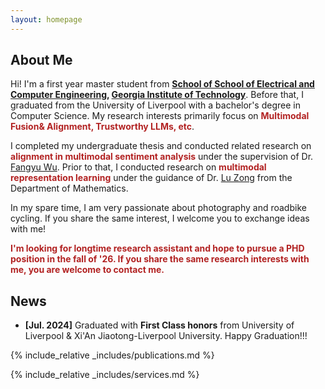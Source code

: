 ```yaml
---
layout: homepage
---
```


## About Me

Hi! I'm a first year master student from **[School of School of Electrical and Computer Engineering](https://ece.gatech.edu/), [Georgia Institute of Technology](https://www.gatech.edu/)**. Before that, I graduated from the University of Liverpool with a bachelor's degree in Computer Science. My research interests primarily focus on **<font color=FireBrick>Multimodal Fusion& Alignment, Trustworthy LLMs, etc</font>**.

I completed my undergraduate thesis and conducted related research on **<font color=FireBrick>alignment in multimodal sentiment analysis</font>** under the supervision of Dr. [Fangyu Wu](https://scholar.xjtlu.edu.cn/en/persons/FangyuWu02). Prior to that, I conducted research on **<font color=FireBrick>multimodal representation learning</font>** under the guidance of Dr. [Lu Zong](https://scholar.xjtlu.edu.cn/en/persons/LuZong) from the Department of Mathematics.

In my spare time, I am very passionate about photography and roadbike cycling. If you share the same interest, I welcome you to exchange ideas with me!

**<font color=FireBrick>I'm looking for longtime research assistant and hope to pursue a PHD position in the fall of '26. If you share the same research interests with me, you are welcome to contact me.</font>**

## News
- **[Jul. 2024]** Graduated  with **First Class honors** from University of Liverpool & Xi'An Jiaotong-Liverpool University. Happy Graduation!!!


{% include_relative _includes/publications.md %}

{% include_relative _includes/services.md %}
